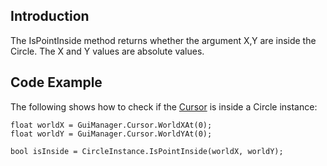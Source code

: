 ## Introduction

The IsPointInside method returns whether the argument X,Y are inside the Circle. The X and Y values are absolute values.

## Code Example

The following shows how to check if the [Cursor](/frb/docs/index.php?title=FlatRedBall.Gui.Cursor "FlatRedBall.Gui.Cursor") is inside a Circle instance:

    float worldX = GuiManager.Cursor.WorldXAt(0);
    float worldY = GuiManager.Cursor.WorldYAt(0);

    bool isInside = CircleInstance.IsPointInside(worldX, worldY);
